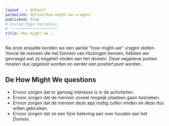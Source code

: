 ```yaml
---
layout   : default
permalink: define/how-might-we-vragen/
published: true
# Custom Page Variables
# ─────────────────────
title: How might we …
---
```

<div class="container">

<p> Na onze enquête konden we een aantal "how-might-we" vragen stellen. Vooral de mensen die het Domein van Huizingen kennen, hebben we gevraagd wat zij negatief vinden aan het domein. Deze negatieve punten moeten dus opgelost worden en eerder een positief punt worden.

<h2> De How Might We questions</h2>
<ul>
<li>Ervoor zorgen dat er genoeg interesse is in de activiteiten.</li>
<li>Ervoor zorgen dat de mensen zoveel mogeijk plaatsen gaan bezoeken.
<li>Ervoor zorgen dat de mensen deze app nuttig zullen vinden en deze dus willen gebruiken.</li>
<li>Ervoor zorgen dat ze een fijne beleving aan over houden aan het Domein.
</ul>

</div>